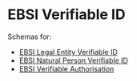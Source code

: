 # EBSI Verifiable ID

Schemas for:

- [EBSI Legal Entity Verifiable ID](./legal-entity)
- [EBSI Natural Person Verifiable ID](./natural-person)
- [EBSI Verifiable Authorisation](./verifiable-authorisation)
